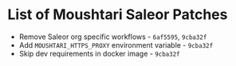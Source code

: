 # List of Moushtari Saleor Patches

* Remove Saleor org specific workflows - `6af5595`, `9cba32f`
* Add `MOUSHTARI_HTTPS_PROXY` environment variable - `9cba32f`
* Skip dev requirements in docker image - `9cba32f`
